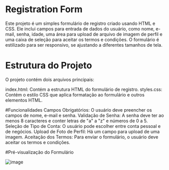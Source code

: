 # Registration Form

Este projeto é um simples formulário de registro criado usando HTML e CSS. Ele inclui campos para entrada de dados do usuário, como nome, e-mail, senha, idade, uma área para upload de arquivo de imagem de perfil e uma caixa de seleção para aceitar os termos e condições. O formulário é estilizado para ser responsivo, se ajustando a diferentes tamanhos de tela.

# Estrutura do Projeto
O projeto contém dois arquivos principais:

index.html: Contém a estrutura HTML do formulário de registro.
styles.css: Contém o estilo CSS que aplica formatação ao formulário e outros elementos HTML.


#Funcionalidades
Campos Obrigatórios: O usuário deve preencher os campos de nome, e-mail e senha.
Validação de Senha: A senha deve ter ao menos 8 caracteres e conter letras de "a" a "z" e números de 0 a 5.
Seleção de Tipo de Conta: O usuário pode escolher entre conta pessoal e de negócios.
Upload de Foto de Perfil: Há um campo para upload de uma imagem.
Aceitação dos Termos: Para enviar o formulário, o usuário deve aceitar os termos e condições.


#Pré-visualização do Formulário

![image](https://github.com/user-attachments/assets/cd37b403-63fb-4d6f-8777-24a02ca345be)
